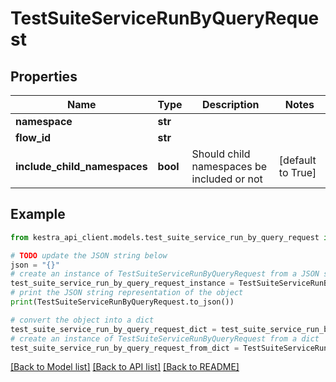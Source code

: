 # TestSuiteServiceRunByQueryRequest


## Properties

Name | Type | Description | Notes
------------ | ------------- | ------------- | -------------
**namespace** | **str** |  | 
**flow_id** | **str** |  | 
**include_child_namespaces** | **bool** | Should child namespaces be included or not | [default to True]

## Example

```python
from kestra_api_client.models.test_suite_service_run_by_query_request import TestSuiteServiceRunByQueryRequest

# TODO update the JSON string below
json = "{}"
# create an instance of TestSuiteServiceRunByQueryRequest from a JSON string
test_suite_service_run_by_query_request_instance = TestSuiteServiceRunByQueryRequest.from_json(json)
# print the JSON string representation of the object
print(TestSuiteServiceRunByQueryRequest.to_json())

# convert the object into a dict
test_suite_service_run_by_query_request_dict = test_suite_service_run_by_query_request_instance.to_dict()
# create an instance of TestSuiteServiceRunByQueryRequest from a dict
test_suite_service_run_by_query_request_from_dict = TestSuiteServiceRunByQueryRequest.from_dict(test_suite_service_run_by_query_request_dict)
```
[[Back to Model list]](../README.md#documentation-for-models) [[Back to API list]](../README.md#documentation-for-api-endpoints) [[Back to README]](../README.md)


